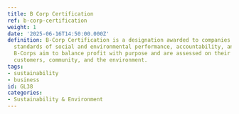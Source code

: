 ```yaml
---
title: B Corp Certification
ref: b-corp-certification
weight: 1
date: '2025-06-16T14:50:00.000Z'
definition: B-Corp Certification is a designation awarded to companies that meet high
  standards of social and environmental performance, accountability, and transparency.
  B-Corps aim to balance profit with purpose and are assessed on their impact on workers,
  customers, community, and the environment.
tags:
- sustainability
- business
id: GL38
categories:
- Sustainability & Environment
---
```


